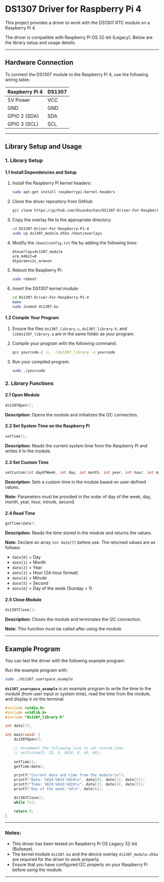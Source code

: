 # DS1307 Driver for Raspberry Pi 4

This project provides a driver to work with the DS1307 RTC module on a Raspberry Pi 4.

The driver is compatible with Raspberry Pi OS 32-bit (Legacy). Below are the library setup and usage details.

---

## Hardware Connection

To connect the DS1307 module to the Raspberry Pi 4, use the following wiring table:

| Raspberry Pi 4 | DS1307   |
|----------------|----------|
| 5V Power       | VCC      |
| GND            | GND      |
| GPIO 2 (SDA)   | SDA      |
| GPIO 3 (SCL)   | SCL      |

---

## Library Setup and Usage

### 1. Library Setup

#### 1.1 Install Dependencies and Setup

1. Install the Raspberry Pi kernel headers:
   ```bash
   sudo apt-get install raspberrypi-kernel-headers
   ```

2. Clone the driver repository from GitHub:
   ```bash
   git clone https://github.com/Shuzukochan/DS1307-Driver-For-Raspberry-Pi-4.git
   ```

3. Copy the overlay file to the appropriate directory:
   ```bash
   cd DS1307-Driver-For-Raspberry-Pi-4
   sudo cp ds1307_module.dtbo /boot/overlays
   ```

4. Modify the `/boot/config.txt` file by adding the following lines:
   ```txt
   dtoverlay=ds1307_module
   arm_64bit=0
   dtparam=i2c_arm=on
   ```

5. Reboot the Raspberry Pi:
   ```bash
   sudo reboot
   ```

6. Insert the DS1307 kernel module:
   ```bash
   cd DS1307-Driver-For-Raspberry-Pi-4
   make
   sudo insmod ds1307.ko
   ```

#### 1.2 Compile Your Program

1. Ensure the files `ds1307_library.c`, `ds1307_library.h`, and `libds1307_library.a` are in the same folder as your program.

2. Compile your program with the following command:
   ```bash
   gcc yourcode.c -L. -lds1307_library -o yourcode
   ```

3. Run your compiled program:
   ```bash
   sudo ./yourcode
   ```

### 2. Library Functions

#### 2.1 Open Module

```c
ds1307Open();
```
**Description:** Opens the module and initializes the I2C connection.

#### 2.2 Set System Time on the Raspberry Pi

```c
setTime();
```
**Description:** Reads the current system time from the Raspberry Pi and writes it to the module.

#### 2.3 Set Custom Time

```c
setCustom(int dayOfWeek, int day, int month, int year, int hour, int min, int sec);
```
**Description:** Sets a custom time in the module based on user-defined values.

**Note:** Parameters must be provided in the order of day of the week, day, month, year, hour, minute, second.

#### 2.4 Read Time

```c
getTime(date);
```
**Description:** Reads the time stored in the module and returns the values.

**Note:** Declare an array `int date[7]` before use. The returned values are as follows:
- `date[0]` = Day
- `date[1]` = Month
- `date[2]` = Year
- `date[3]` = Hour (24-hour format)
- `date[4]` = Minute
- `date[5]` = Second
- `date[6]` = Day of the week (Sunday = 1)

#### 2.5 Close Module

```c
ds1307Close();
```
**Description:** Closes the module and terminates the I2C connection.

**Note:** This function must be called after using the module.

---

## Example Program

You can test the driver with the following example program:

Run the example program with:
```bash
sudo ./ds1307_userspace_example
```

**`ds1307_userspace_example`** is an example program to write the time to the module (from user input or system time), read the time from the module, and display it on the terminal:

```c
#include <stdio.h>
#include <stdlib.h>
#include "ds1307_library.h"

int date[7];

int main(void) {
    ds1307Open();

    // Uncomment the following line to set custom time
    // setCustom(5, 25, 5, 2024, 8, 40, 40);
    
    setTime();
    getTime(date);

    printf("Current date and time from the module:\n");
    printf("Date: %02d-%02d-%02d\n", date[0], date[1], date[2]);
    printf("Time: %02d:%02d:%02d\n", date[3], date[4], date[5]);
    printf("Day of the week: %d\n", date[6]);

    ds1307Close();
    while (1);

    return 0;
}
```

---

### Notes:
- This driver has been tested on Raspberry Pi OS Legacy 32-bit (Bullseye).
- The kernel module `ds1307.ko` and the device overlay `ds1307_module.dtbo` are required for the driver to work properly.
- Ensure that you have configured I2C properly on your Raspberry Pi before using the module.

---
